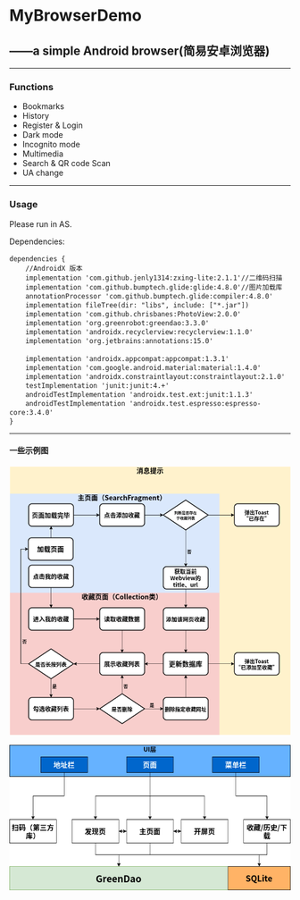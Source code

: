 # MyBrowserDemo

## ——a simple Android browser(简易安卓浏览器)

------

### Functions

- Bookmarks
- History
- Register & Login
- Dark mode
- Incognito mode
- Multimedia
- Search & QR code Scan
- UA change

------

### Usage

Please run in AS.

Dependencies:

```
dependencies {
    //AndroidX 版本
    implementation 'com.github.jenly1314:zxing-lite:2.1.1'//二维码扫描
    implementation 'com.github.bumptech.glide:glide:4.8.0'//图片加载库
    annotationProcessor 'com.github.bumptech.glide:compiler:4.8.0'
    implementation fileTree(dir: "libs", include: ["*.jar"])
    implementation 'com.github.chrisbanes:PhotoView:2.0.0'
    implementation 'org.greenrobot:greendao:3.3.0'
    implementation 'androidx.recyclerview:recyclerview:1.1.0'
    implementation 'org.jetbrains:annotations:15.0'

    implementation 'androidx.appcompat:appcompat:1.3.1'
    implementation 'com.google.android.material:material:1.4.0'
    implementation 'androidx.constraintlayout:constraintlayout:2.1.0'
    testImplementation 'junit:junit:4.+'
    androidTestImplementation 'androidx.test.ext:junit:1.1.3'
    androidTestImplementation 'androidx.test.espresso:espresso-core:3.4.0'
}
```

------

#### 一些示例图

![本地路径](browser1.png "架构图")

![本地路径](browser2.png "流程图——收藏功能")


